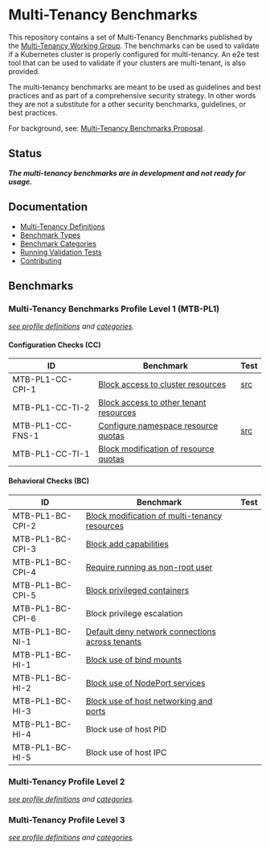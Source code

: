 # Multi-Tenancy Benchmarks

This repository contains a set of Multi-Tenancy Benchmarks published by the 
[Multi-Tenancy Working Group](https://github.com/kubernetes-sigs/multi-tenancy). The benchmarks can be used to validate if a Kubernetes cluster is properly configured for multi-tenancy. An e2e test tool that can be used to validate if your clusters are multi-tenant, is also provided.

The multi-tenancy benchmarks are meant to be used as guidelines and best practices and as part of a comprehensive security strategy. In other words they are not a substitute for a other security benchmarks, guidelines, or best practices.

For background, see: [Multi-Tenancy Benchmarks Proposal](https://docs.google.com/document/d/1O-G8jEpiJxOeYx9Pd2OuOSb8859dTRNmgBC5gJv0krE/edit?usp=sharing).


## Status

***The multi-tenancy benchmarks are in development and not ready for usage.***

## Documentation
- [Multi-Tenancy Definitions](documentation/definitions.md)
- [Benchmark Types](documentation/types.md)
- [Benchmark Categories](documentation/categories.md)
- [Running Validation Tests](documentation/run.md)
- [Contributing](documentation/contributing.md)

## Benchmarks

### Multi-Tenancy Benchmarks Profile Level 1 (MTB-PL1)

*[see profile definitions](documentation/definitions.md#level-1) and [categories](documentation/categories.md).*

#### Configuration Checks (CC)

| ID             | Benchmark                                                                                            | Test  |
|------------------|------------------------------------------------------------------------------------------------------|-------|
| MTB-PL1-CC-CPI-1 | [Block access to cluster resources](e2e/tests/block_cluster_resources/) | [src](e2e/tests/block_cluster_resources/block_cluster_resources.go) |
| MTB-PL1-CC-TI-2 | [Block access to other tenant resources](e2e/tests/block_other_tenant_resources/) | |
| MTB-PL1-CC-FNS-1 | [Configure namespace resource quotas](e2e/tests/configure_ns_quotas/)|  [src](e2e/tests/configure_ns_quotas/configure_ns_quotas.go) |
| MTB-PL1-CC-TI-1 | [Block modification of resource quotas](e2e/tests/block_ns_quotas/) | |

#### Behavioral Checks (BC)

| ID | Benchmark                                                                      | Test                            |
|------|--------------------------------------------------------------------------------|---------------------------------|
| MTB-PL1-BC-CPI-2 | [Block modification of multi-tenancy resources](e2e/tests/block_multitenant_resources/)| |
| MTB-PL1-BC-CPI-3 | [Block add capabilities](e2e/tests/block_add_capabilities/)  | |
| MTB-PL1-BC-CPI-4 | [Require running as non-root user](e2e/tests/require_run_as_non_root/)  | |
| MTB-PL1-BC-CPI-5 | [Block privileged containers](e2e/tests/block_privileged_containers/)  | |
| MTB-PL1-BC-CPI-6 | Block privilege escalation  | |
| MTB-PL1-BC-NI-1 | [Default deny network connections across tenants](e2e/tests/default_deny_net_conn/)| |
| MTB-PL1-BC-HI-1 | [Block use of bind mounts](e2e/tests/block_bind_mounts/) | |
| MTB-PL1-BC-HI-2 | [Block use of NodePort services](e2e/tests/block_nodeports/) | |
| MTB-PL1-BC-HI-3 | [Block use of host networking and ports ](e2e/tests/block_host_net_ports/) | |
| MTB-PL1-BC-HI-4 | Block use of host PID  | |
| MTB-PL1-BC-HI-5 | Block use of host IPC  | |

### Multi-Tenancy Profile Level 2

*[see profile definitions](documentation/definitions.md#level-2) and [categories](documentation/categories.md).*


### Multi-Tenancy Profile Level 3

*[see profile definitions](documentation/definitions.md#level-3) and [categories](documentation/categories.md).*

